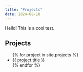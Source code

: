 ```yaml
---
title: "Projects"
date: 2024-08-10
---
```


Hello! This is a cool test.

## Projects

<ul>
  {% for project in site.projects %}
    <li><a href="{{ project.url }}">{{ project.title }}</a></li>
  {% endfor %}
</ul>